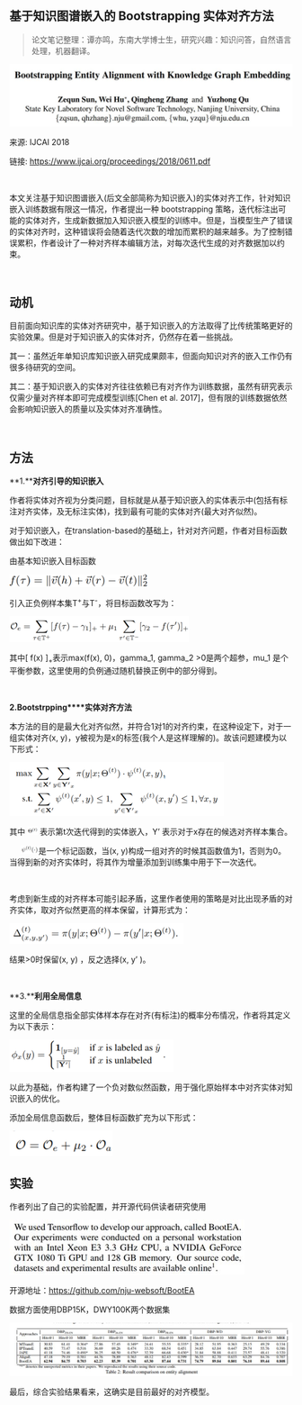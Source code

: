 
## 基于知识图谱嵌入的 Bootstrapping 实体对齐方法

> 论文笔记整理：谭亦鸣，东南大学博士生，研究兴趣：知识问答，自然语言处理，机器翻译。


![](img/基于知识图谱嵌入的-Bootstrapping-实体对齐方法.md_1.png)

来源: IJCAI 2018

链接: https://www.ijcai.org/proceedings/2018/0611.pdf

 

本文关注基于知识图谱嵌入(后文全部简称为知识嵌入)的实体对齐工作，针对知识嵌入训练数据有限这一情况，作者提出一种 bootstrapping 策略，迭代标注出可能的实体对齐，生成新数据加入知识嵌入模型的训练中。但是，当模型生产了错误的实体对齐时，这种错误将会随着迭代次数的增加而累积的越来越多。为了控制错误累积，作者设计了一种对齐样本编辑方法，对每次迭代生成的对齐数据加以约束。

 

## **动机**

目前面向知识库的实体对齐研究中，基于知识嵌入的方法取得了比传统策略更好的实验效果。但是对于知识嵌入的实体对齐，仍然存在着一些挑战。

其一：虽然近年单知识库知识嵌入研究成果颇丰，但面向知识对齐的嵌入工作仍有很多待研究的空间。

其二：基于知识嵌入的实体对齐往往依赖已有对齐作为训练数据，虽然有研究表示仅需少量对齐样本即可完成模型训练[Chen et al. 2017]，但有限的训练数据依然会影响知识嵌入的质量以及实体对齐准确性。

 

## **方法**

**1.****对齐引导的知识嵌入**

作者将实体对齐视为分类问题，目标就是从基于知识嵌入的实体表示中(包括有标注对齐实体，及无标注实体)，找到最有可能的实体对齐(最大对齐似然)。

对于知识嵌入，在translation-based的基础上，针对对齐问题，作者对目标函数做出如下改进：

由基本知识嵌入目标函数

![](img/基于知识图谱嵌入的-Bootstrapping-实体对齐方法.md_2.png)



引入正负例样本集T<sup>+</sup>与T<sup>-</sup>，将目标函数改写为：

![](img/基于知识图谱嵌入的-Bootstrapping-实体对齐方法.md_3.png)



其中[ f(x) ]<sub>+</sub>表示max(f(x), 0)，gamma_1, gamma_2 &gt;0是两个超参，mu_1 是个平衡参数，这里使用的负例通过随机替换正例中的部分得到。

 

**2.Bootstrpping****实体对齐方法**

本方法的目的是最大化对齐似然，并符合1对1的对齐约束，在这种设定下，对于一组实体对齐(x, y)，y被视为是x的标签(我个人是这样理解的)。故该问题建模为以下形式：

![](img/基于知识图谱嵌入的-Bootstrapping-实体对齐方法.md_4.png)

其中 ![](img/基于知识图谱嵌入的-Bootstrapping-实体对齐方法.md_5.png) 表示第t次迭代得到的实体嵌入，Y’ 表示对于x存在的候选对齐样本集合。

     ![](img/基于知识图谱嵌入的-Bootstrapping-实体对齐方法.md_6.png)是一个标记函数，当(x, y)构成一组对齐的时候其函数值为1，否则为0。当得到新的对齐实体时，将其作为增量添加到训练集中用于下一次迭代。

 

考虑到新生成的对齐样本可能引起矛盾，这里作者使用的策略是对比出现矛盾的对齐实体，取对齐似然更高的样本保留，计算形式为：

![](img/基于知识图谱嵌入的-Bootstrapping-实体对齐方法.md_7.png)



结果&gt;0时保留(x, y) ，反之选择(x, y’ )。

 

**3.****利用全局信息**

这里的全局信息指全部实体样本存在对齐(有标注)的概率分布情况，作者将其定义为以下表示：

![](img/基于知识图谱嵌入的-Bootstrapping-实体对齐方法.md_8.png)



以此为基础，作者构建了一个负对数似然函数，用于强化原始样本中对齐实体对知识嵌入的优化。

添加全局信息函数后，整体目标函数扩充为以下形式：



![](img/基于知识图谱嵌入的-Bootstrapping-实体对齐方法.md_9.png)

## **实验**

作者列出了自己的实验配置，并开源代码供读者研究使用

![](img/基于知识图谱嵌入的-Bootstrapping-实体对齐方法.md_10.png)



开源地址：https://github.com/nju-websoft/BootEA

数据方面使用DBP15K，DWY100K两个数据集

![](img/基于知识图谱嵌入的-Bootstrapping-实体对齐方法.md_11.png)



最后，综合实验结果看来，这确实是目前最好的对齐模型。

 

